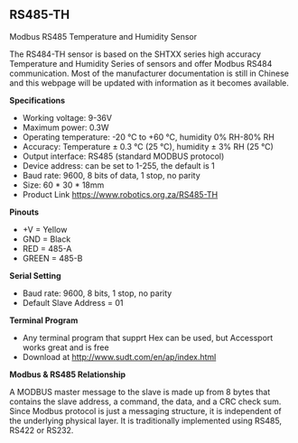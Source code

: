 ## RS485-TH
Modbus RS485 Temperature and Humidity Sensor

The RS484-TH sensor is based on the SHTXX series high accuracy Temperature and Humidity Series of sensors and offer  Modbus RS484 communication. Most of the manufacturer documentation is still in Chinese and this webpage will be updated with information as it becomes available.

**Specifications** 

- Working voltage: 9-36V
- Maximum power: 0.3W
- Operating temperature: -20 ℃ to +60 ℃, humidity 0% RH-80% RH
- Accuracy: Temperature ± 0.3 ℃ (25 ℃), humidity ± 3% RH (25 ℃)
- Output interface: RS485 (standard MODBUS protocol)
- Device address: can be set to 1-255, the default is 1
- Baud rate: 9600, 8 bits of data, 1 stop, no parity
- Size: 60 * 30 * 18mm
- Product Link https://www.robotics.org.za/RS485-TH 

**Pinouts**

- +V = Yellow
- GND = Black
- RED = 485-A
- GREEN = 485-B

**Serial Setting**

- Baud rate: 9600, 8 bits, 1 stop, no parity
- Default Slave Address = 01

**Terminal Program**
- Any terminal program that supprt Hex can be used, but Accessport works great and is free 
- Download at http://www.sudt.com/en/ap/index.html

**Modbus & RS485 Relationship**

A MODBUS master message to the slave is made up from 8 bytes that contains the slave address, a command, the data, and a CRC check sum.
Since Modbus protocol is just a messaging structure, it is independent of the underlying physical layer. It is traditionally implemented 
using RS485, RS422 or RS232.  



